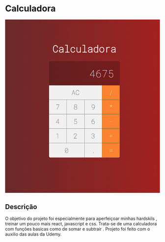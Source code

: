 # Calculadora
![rocket_1f680](https://github.com/daniel2dfla/portfolio/blob/main/src/img/calculadora.PNG)

## Descrição
O objetivo do projeto foi especialmente para aperfeiçoar minhas hardskils , treinar um pouco mais react, javascript e css. Trata-se de uma calculadora com funções basicas como de somar e subtrair . Projeto foi feito com o auxilio das aulas da Udemy.
